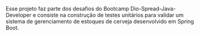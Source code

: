 Esse projeto faz parte dos desafios do Bootcamp Dio-Spread-Java-Developer e consiste na construção de testes unitários para validar um sistema de gerenciamento de estoques de cerveja desenvolvido em Spring Boot.